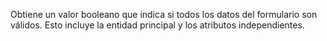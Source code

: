 Obtiene un valor booleano que indica si todos los datos del formulario son válidos. Esto incluye la entidad principal y los atributos independientes.